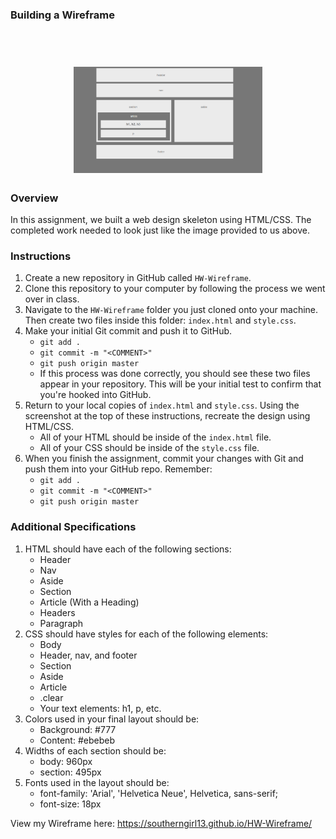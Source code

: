 ### Building a Wireframe


<h1 align="center">
  <br>
  <img src="https://github.com/Southerngirl13/HW-Wireframe/blob/master/wireframe-layout.png" width="60%">
</h1>

### Overview

In this assignment, we built a web design skeleton using HTML/CSS. The completed work needed to look just like the image provided to us above.


### Instructions

1. Create a new repository in GitHub called `HW-Wireframe`.
2. Clone this repository to your computer by following the process we went over in class.
3. Navigate to the `HW-Wireframe` folder you just cloned onto your machine. Then create two files inside this folder: `index.html` and `style.css`.
4. Make your initial Git commit and push it to GitHub. 
   * `git add .`
   * `git commit -m "<COMMENT>"`
   * `git push origin master`
   * If this process was done correctly, you should see these two files appear in your repository. This will be your initial test to confirm that you're hooked into GitHub. 
5. Return to your local copies of `index.html` and `style.css`. Using the screenshot at the top of these instructions, recreate the design using HTML/CSS. 
   * All of your HTML should be inside of the `index.html` file. 
   * All of your CSS should be inside of the `style.css` file.
6. When you finish the assignment, commit your changes with Git and push them into your GitHub repo. Remember:
   * `git add .`
   * `git commit -m "<COMMENT>"`
   * `git push origin master`

### Additional Specifications

1. HTML should have each of the following sections: 
   * Header
   * Nav
   * Aside
   * Section
   * Article (With a Heading)
   * Headers
   * Paragraph
2. CSS should have styles for each of the following elements:
   * Body
   * Header, nav, and footer
   * Section
   * Aside
   * Article
   * .clear
   * Your text elements: h1, p, etc.
3. Colors used in your final layout should be:
   * Background: #777
   * Content: #ebebeb
4. Widths of each section should be:
   * body: 960px
   * section: 495px
5. Fonts used in the layout should be:
   * font-family: 'Arial', 'Helvetica Neue', Helvetica, sans-serif;
   * font-size: 18px

View my Wireframe here: https://southerngirl13.github.io/HW-Wireframe/